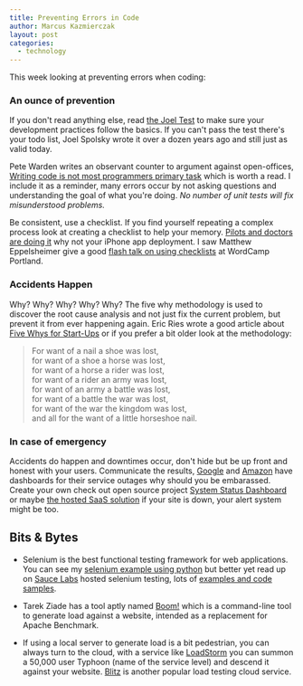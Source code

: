 ```yaml
---
title: Preventing Errors in Code
author: Marcus Kazmierczak
layout: post
categories:
  - technology
---
```


This week looking at preventing errors when coding:

<h3>An ounce of prevention</h3>

If you don't read anything else, read <a href="http://www.joelonsoftware.com/articles/fog0000000043.html">the Joel Test</a> to make sure your development practices follow the basics. If you can't pass the test there's your todo list, Joel Spolsky wrote it over a dozen years ago and still just as valid today.

Pete Warden writes an observant counter to argument against open-offices, <a href="http://petewarden.com/2014/02/24/writing-code-is-not-most-programmers-primary-task/">Writing code is not most programmers primary task</a> which is worth a read. I include it as a reminder, many errors occur by not asking questions and understanding the goal of what you're doing. <em>No number of unit tests will fix misunderstood problems.</em>

Be consistent, use a checklist. If you find yourself repeating a complex process look at creating a checklist to help your memory. <a href="http://www.amazon.com/The-Checklist-Manifesto-Things-Right/dp/0312430000">Pilots and doctors are doing it</a> why not your iPhone app deployment.   I saw Matthew Eppelsheimer give a good <a href="http://wordpress.tv/2013/08/22/matthew-eppelsheimer-checklists-a-path-to-mistake-free-development-and-publishing/">flash talk on using checklists</a> at WordCamp Portland.

<h3>Accidents Happen</h3>

Why? Why? Why? Why? Why? The five why methodology is used to discover the root cause analysis and not just fix the current problem, but prevent it from ever happening again. Eric Ries wrote a good article about <a href="http://blogs.hbr.org/2010/04/the-five-whys-for-startups/">Five Whys for Start-Ups</a> or if you prefer a bit older look at the methodology:

<blockquote>
For want of a nail a shoe was lost, <br>
for want of a shoe a horse was lost, <br>
for want of a horse a rider was lost, <br>
for want of a rider an army was lost, <br>
for want of an army a battle was lost, <br>
for want of a battle the war was lost, <br>
for want of the war the kingdom was lost, <br>
and all for the want of a little horseshoe nail. <br>
</blockquote>

<h3>In case of emergency</h3>

Accidents do happen and downtimes occur, don't hide but be up front and honest with your users. Communicate the results, <a href="http://www.google.com/appsstatus">Google</a> and <a href="http://status.aws.amazon.com/">Amazon</a> have dashboards for their service outages why should you be embarassed. Create your own check out open source project <a href="http://www.system-status-dashboard.com/">System Status Dashboard</a> or maybe <a href="https://www.statusdashboard.com/">the hosted SaaS solution</a> if your site is down, your alert system might be too.

<h2>Bits &amp; Bytes</h2>

<ul>
<li><p>Selenium is the best functional testing framework for web applications. You can see my <a href="https://mkaz.com/2012/03/07/use-python-selenium-to-automate-web-timing/">selenium example using python</a> but better yet read up on <a href="https://saucelabs.com/">Sauce Labs</a> hosted selenium testing, lots of <a href="https://saucelabs.com/docs/code-examples">examples and code samples</a>.</p></li>
<li><p>Tarek Ziade has a tool aptly named <a href="https://github.com/tarekziade/boom">Boom!</a> which is a command-line tool to generate load against a website, intended as a replacement for Apache Benchmark.</p></li>
<li><p>If using a local server to generate load is a bit pedestrian, you can always turn to the cloud, with a service like <a href="http://loadstorm.com/">LoadStorm</a> you can summon a 50,000 user Typhoon (name of the service level) and descend it against your website. <a href="https://www.blitz.io/">Blitz</a> is another popular load testing cloud service.</p></li>
</ul>

